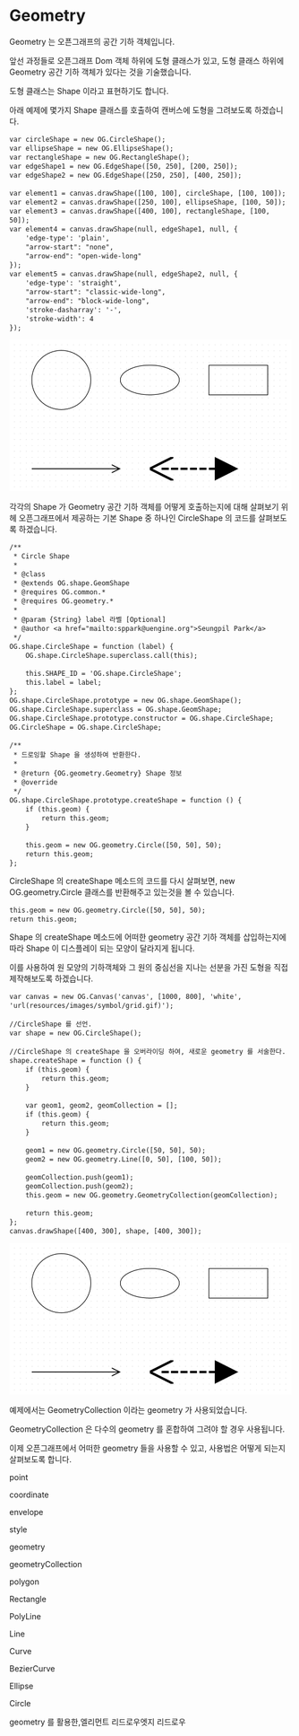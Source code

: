 Geometry
========

Geometry 는 오픈그래프의 공간 기하 객체입니다.

앞선 과정들로 오픈그래프 Dom 객체 하위에 도형 클래스가 있고, 도형 클래스 하위에 Geometry 공간 기하 객체가 있다는 것을 기술했습니다.

도형 클래스는 Shape 이라고 표현하기도 합니다.

아래 예제에 몇가지 Shape 클래스를 호출하여 캔버스에 도형을 그려보도록 하겠습니다.

```
var circleShape = new OG.CircleShape();
var ellipseShape = new OG.EllipseShape();
var rectangleShape = new OG.RectangleShape();
var edgeShape1 = new OG.EdgeShape([50, 250], [200, 250]);
var edgeShape2 = new OG.EdgeShape([250, 250], [400, 250]);

var element1 = canvas.drawShape([100, 100], circleShape, [100, 100]);
var element2 = canvas.drawShape([250, 100], ellipseShape, [100, 50]);
var element3 = canvas.drawShape([400, 100], rectangleShape, [100, 50]);
var element4 = canvas.drawShape(null, edgeShape1, null, {
    'edge-type': 'plain',
    "arrow-start": "none",
    "arrow-end": "open-wide-long"
});
var element5 = canvas.drawShape(null, edgeShape2, null, {
    'edge-type': 'straight',
    "arrow-start": "classic-wide-long",
    "arrow-end": "block-wide-long",
    'stroke-dasharray': '-',
    'stroke-width': 4
});

```

![](images/geometry/geometry-1.png)

각각의 Shape 가 Geometry 공간 기하 객체를 어떻게 호출하는지에 대해 살펴보기 위헤 오픈그래프에서 제공하는 기본 Shape 중 하나인  CircleShape 의 코드를 살펴보도록 하겠습니다.

```
/**
 * Circle Shape
 *
 * @class
 * @extends OG.shape.GeomShape
 * @requires OG.common.*
 * @requires OG.geometry.*
 *
 * @param {String} label 라벨 [Optional]
 * @author <a href="mailto:sppark@uengine.org">Seungpil Park</a>
 */
OG.shape.CircleShape = function (label) {
	OG.shape.CircleShape.superclass.call(this);

	this.SHAPE_ID = 'OG.shape.CircleShape';
	this.label = label;
};
OG.shape.CircleShape.prototype = new OG.shape.GeomShape();
OG.shape.CircleShape.superclass = OG.shape.GeomShape;
OG.shape.CircleShape.prototype.constructor = OG.shape.CircleShape;
OG.CircleShape = OG.shape.CircleShape;

/**
 * 드로잉할 Shape 을 생성하여 반환한다.
 *
 * @return {OG.geometry.Geometry} Shape 정보
 * @override
 */
OG.shape.CircleShape.prototype.createShape = function () {
	if (this.geom) {
		return this.geom;
	}

	this.geom = new OG.geometry.Circle([50, 50], 50);
	return this.geom;
};
```

CircleShape 의 createShape 메소드의 코드를 다시 살펴보면, new OG.geometry.Circle 클래스를 반환해주고 있는것을 볼 수 있습니다.
 
```
this.geom = new OG.geometry.Circle([50, 50], 50);
return this.geom;
```

Shape 의 createShape 메소드에 어떠한 geometry 공간 기하 객체를 삽입하는지에 따라 Shape 이 디스플레이 되는 모양이 달라지게 됩니다.
 
이를 사용하여 원 모양의 기하객체와 그 원의 중심선을 지나는 선분을 가진 도형을 직접 제작해보도록 하겠습니다.

```
var canvas = new OG.Canvas('canvas', [1000, 800], 'white', 'url(resources/images/symbol/grid.gif)');

//CircleShape 를 선언.
var shape = new OG.CircleShape();

//CircleShape 의 createShape 을 오버라이딩 하여, 새로운 geometry 를 서술한다.
shape.createShape = function () {
    if (this.geom) {
        return this.geom;
    }

    var geom1, geom2, geomCollection = [];
    if (this.geom) {
        return this.geom;
    }

    geom1 = new OG.geometry.Circle([50, 50], 50);
    geom2 = new OG.geometry.Line([0, 50], [100, 50]);

    geomCollection.push(geom1);
    geomCollection.push(geom2);
    this.geom = new OG.geometry.GeometryCollection(geomCollection);

    return this.geom;
};
canvas.drawShape([400, 300], shape, [400, 300]);
```

![](images/geometry/geometry-1.png)

예제에서는 GeometryCollection 이라는 geometry 가 사용되었습니다.
 
GeometryCollection 은 다수의 geometry 를 혼합하여 그려야 할 경우 사용됩니다.

이제 오픈그래프에서 어떠한 geometry 들을 사용할 수 있고, 사용법은 어떻게 되는지 살펴보도록 합니다. 

point

coordinate

envelope

style

geometry

geometryCollection

polygon

Rectangle

PolyLine

Line

Curve

BezierCurve

Ellipse

Circle

geometry 를 활용한,엘리먼트 리드로우엣지 리드로우

